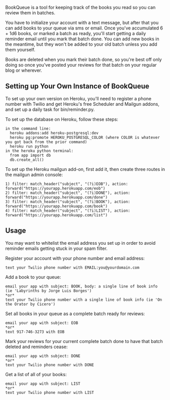 BookQueue is a tool for keeping track of the books you read so you can review them in batches.

You have to initialize your account with a text message, but after that you can add books to your queue via sms or email. Once you've accumulated 6 + 1d6 books, or marked a batch as ready, you'll start getting a daily reminder email until you mark that batch done. You can add new books in the meantime, but they won't be added to your old batch unless you add them yourself.

Books are deleted when you mark their batch done, so you're best off only doing so once you've posted your reviews for that batch on your regular blog or wherever.


Setting up Your Own Instance of BookQueue
-----------------------------------------

To set up your own version on Heroku, you'll need to register a phone number with Twilio and get Heroku's free Scheduler and Mailgun addons, and set up a daily task for bin/reminder.py.

To set up the database on Heroku, follow these steps:

    in the command line:
      heroku addons:add heroku-postgresql:dev
      heroku pg:promote HEROKU_POSTGRESQL_COLOR (where COLOR is whatever you got back from the prior command)
      heroku run python
    in the heroku python terminal:
      from app import db
      db.create_all()


To set up the Heroku mailgun add-on, first add it, then create three routes in the mailgun admin console:

    1) filter: match_header("subject", "(?i)EOB"), action: forward("https://yourapp.herokuapp.com/eob")
    2) filter: match_header("subject", "(?i)DONE"), action: forward("https://yourapp.herokuapp.com/done")
    3) filter: match_header("subject", "(?i)BOOK"), action: forward("https://yourapp.herokuapp.com/book")
    4) filter: match_header("subject", "(?i)LIST"), action: forward("https://yourapp.herokuapp.com/list")




Usage
-----

You may want to whitelist the email address you set up in order to avoid reminder emails getting stuck in your spam filter.


Register your account with your phone number and email address:

    text your Twilio phone number with EMAIL:you@yourdomain.com


Add a book to your queue:

    email your app with subject: BOOK, body: a single line of book info (ie 'Labyrinths by Jorge Luis Borges')
    *or*
    text your Twilio phone number with a single line of book info (ie 'On the Orator by Cicero')


Set all books in your queue as a complete batch ready for reviews:

    email your app with subject: EOB
    *or*
    text 917-746-3273 with EOB


Mark your reviews for your current complete batch done to have that batch deleted and reminders cease:

    email your app with subject: DONE
    *or*
    text your Twilio phone number with DONE

Get a list of all of your books:

    email your app with subject: LIST
    *or*
    text your Twilio phone number with LIST
